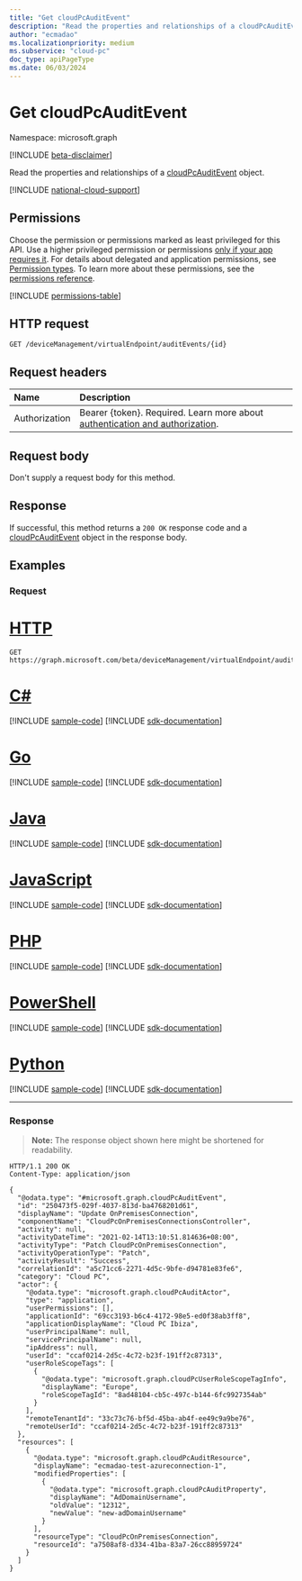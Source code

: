 ```yaml
---
title: "Get cloudPcAuditEvent"
description: "Read the properties and relationships of a cloudPcAuditEvent object."
author: "ecmadao"
ms.localizationpriority: medium
ms.subservice: "cloud-pc"
doc_type: apiPageType
ms.date: 06/03/2024
---
```


# Get cloudPcAuditEvent

Namespace: microsoft.graph

[!INCLUDE [beta-disclaimer](../../includes/beta-disclaimer.md)]

Read the properties and relationships of a [cloudPcAuditEvent](../resources/cloudpcauditevent.md) object.

[!INCLUDE [national-cloud-support](../../includes/global-us.md)]

## Permissions

Choose the permission or permissions marked as least privileged for this API. Use a higher privileged permission or permissions [only if your app requires it](/graph/permissions-overview#best-practices-for-using-microsoft-graph-permissions). For details about delegated and application permissions, see [Permission types](/graph/permissions-overview#permission-types). To learn more about these permissions, see the [permissions reference](/graph/permissions-reference).

<!-- { "blockType": "permissions", "name": "cloudpcauditevent_get" } -->
[!INCLUDE [permissions-table](../includes/permissions/cloudpcauditevent-get-permissions.md)]

## HTTP request

<!-- {
  "blockType": "ignored"
}
-->

```http
GET /deviceManagement/virtualEndpoint/auditEvents/{id}
```

## Request headers

| Name          | Description               |
| :------------ | :------------------------ |
|Authorization|Bearer {token}. Required. Learn more about [authentication and authorization](/graph/auth/auth-concepts).|

## Request body

Don't supply a request body for this method.

## Response

If successful, this method returns a `200 OK` response code and a [cloudPcAuditEvent](../resources/cloudpcauditevent.md) object in the response body.

## Examples

### Request


# [HTTP](#tab/http)
<!-- {
  "blockType": "request",
  "name": "get_cloudpcauditevent"
}
-->

```http
GET https://graph.microsoft.com/beta/deviceManagement/virtualEndpoint/auditEvents/{id}
```

# [C#](#tab/csharp)
[!INCLUDE [sample-code](../includes/snippets/csharp/get-cloudpcauditevent-csharp-snippets.md)]
[!INCLUDE [sdk-documentation](../includes/snippets/snippets-sdk-documentation-link.md)]

# [Go](#tab/go)
[!INCLUDE [sample-code](../includes/snippets/go/get-cloudpcauditevent-go-snippets.md)]
[!INCLUDE [sdk-documentation](../includes/snippets/snippets-sdk-documentation-link.md)]

# [Java](#tab/java)
[!INCLUDE [sample-code](../includes/snippets/java/get-cloudpcauditevent-java-snippets.md)]
[!INCLUDE [sdk-documentation](../includes/snippets/snippets-sdk-documentation-link.md)]

# [JavaScript](#tab/javascript)
[!INCLUDE [sample-code](../includes/snippets/javascript/get-cloudpcauditevent-javascript-snippets.md)]
[!INCLUDE [sdk-documentation](../includes/snippets/snippets-sdk-documentation-link.md)]

# [PHP](#tab/php)
[!INCLUDE [sample-code](../includes/snippets/php/get-cloudpcauditevent-php-snippets.md)]
[!INCLUDE [sdk-documentation](../includes/snippets/snippets-sdk-documentation-link.md)]

# [PowerShell](#tab/powershell)
[!INCLUDE [sample-code](../includes/snippets/powershell/get-cloudpcauditevent-powershell-snippets.md)]
[!INCLUDE [sdk-documentation](../includes/snippets/snippets-sdk-documentation-link.md)]

# [Python](#tab/python)
[!INCLUDE [sample-code](../includes/snippets/python/get-cloudpcauditevent-python-snippets.md)]
[!INCLUDE [sdk-documentation](../includes/snippets/snippets-sdk-documentation-link.md)]

---

### Response

>**Note:** The response object shown here might be shortened for readability.
<!-- {
  "blockType": "response",
  "truncated": true,
  "@odata.type": "microsoft.graph.cloudPcAuditEvent"
}
-->

```http
HTTP/1.1 200 OK
Content-Type: application/json

{
  "@odata.type": "#microsoft.graph.cloudPcAuditEvent",
  "id": "250473f5-029f-4037-813d-ba4768201d61",
  "displayName": "Update OnPremisesConnection",
  "componentName": "CloudPcOnPremisesConnectionsController",
  "activity": null,
  "activityDateTime": "2021-02-14T13:10:51.814636+08:00",
  "activityType": "Patch CloudPcOnPremisesConnection",
  "activityOperationType": "Patch",
  "activityResult": "Success",
  "correlationId": "a5c71cc6-2271-4d5c-9bfe-d94781e83fe6",
  "category": "Cloud PC",
  "actor": {
    "@odata.type": "microsoft.graph.cloudPcAuditActor",
    "type": "application",
    "userPermissions": [],
    "applicationId": "69cc3193-b6c4-4172-98e5-ed0f38ab3ff8",
    "applicationDisplayName": "Cloud PC Ibiza",
    "userPrincipalName": null,
    "servicePrincipalName": null,
    "ipAddress": null,
    "userId": "ccaf0214-2d5c-4c72-b23f-191ff2c87313",
    "userRoleScopeTags": [
      {
        "@odata.type": "microsoft.graph.cloudPcUserRoleScopeTagInfo",
        "displayName": "Europe",
        "roleScopeTagId": "8ad48104-cb5c-497c-b144-6fc9927354ab"
      }
    ],
    "remoteTenantId": "33c73c76-bf5d-45ba-ab4f-ee49c9a9be76",
    "remoteUserId": "ccaf0214-2d5c-4c72-b23f-191ff2c87313"
  },
  "resources": [
    {
      "@odata.type": "microsoft.graph.cloudPcAuditResource",
      "displayName": "ecmadao-test-azureconnection-1",
      "modifiedProperties": [
        {
          "@odata.type": "microsoft.graph.cloudPcAuditProperty",
          "displayName": "AdDomainUsername",
          "oldValue": "12312",
          "newValue": "new-adDomainUsername"
        }
      ],
      "resourceType": "CloudPcOnPremisesConnection",
      "resourceId": "a7508af8-d334-41ba-83a7-26cc88959724"
    }
  ]
}
```
